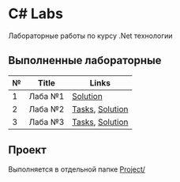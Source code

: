 # C# Labs

Лабораторные работы по курсу .Net технологии

## Выполненные лабораторные

| № | Title    | Links                                                  |
|---|----------|--------------------------------------------------------|
| 1 |  Лаба №1 | [Solution](./Lab1/README.md)                           |
| 2 |  Лаба №2 | [Tasks](./Lab2/TASKS.md), [Solution](./Lab2/README.md) |
| 3 |  Лаба №3 | [Tasks](./Lab3/TASKS.md), [Solution](./Lab3/README.md) |

## Проект

Выполняется в отдельной папке [Project/](./Project/)
